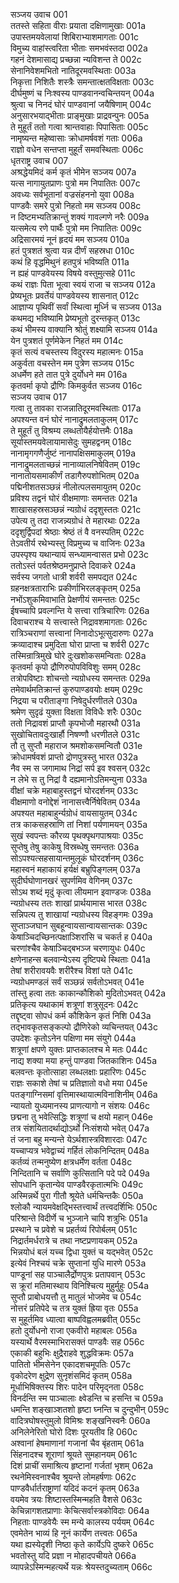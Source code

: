 सञ्जय उवाच	001  
ततस्ते सहिता वीराः प्रयाता दक्षिणामुखाः	001a  
उपास्तमयवेलायां शिबिराभ्याशमागताः	001c  
विमुच्य वाहांस्त्वरिता भीताः समभवंस्तदा	002a  
गहनं देशमासाद्य प्रच्छन्ना न्यविशन्त ते	002c  
सेनानिवेशमभितो नातिदूरमवस्थिताः	003a  
निकृत्ता निशितैः शस्त्रैः समन्तात्क्षतविक्षताः	003c  
दीर्घमुष्णं च निःश्वस्य पाण्डवानन्वचिन्तयन्	004a  
श्रुत्वा च निनदं घोरं पाण्डवानां जयैषिणाम्	004c  
अनुसारभयाद्भीताः प्राङ्मुखाः प्राद्रवन्पुनः	005a  
ते मुहूर्तं ततो गत्वा श्रान्तवाहाः पिपासिताः	005c  
नामृष्यन्त महेष्वासाः क्रोधामर्षवशं गताः	006a  
राज्ञो वधेन सन्तप्ता मुहूर्तं समवस्थिताः	006c  
धृतराष्ट्र उवाच	007  
अश्रद्धेयमिदं कर्म कृतं भीमेन सञ्जय	007a  
यत्स नागायुतप्राणः पुत्रो मम निपातितः	007c  
अवध्यः सर्वभूतानां वज्रसंहननो युवा	008a  
पाण्डवैः समरे पुत्रो निहतो मम सञ्जय	008c  
न दिष्टमभ्यतिक्रान्तुं शक्यं गावल्गणे नरैः	009a  
यत्समेत्य रणे पार्थैः पुत्रो मम निपातितः	009c  
अद्रिसारमयं नूनं हृदयं मम सञ्जय	010a  
हतं पुत्रशतं श्रुत्वा यन्न दीर्णं सहस्रधा	010c  
कथं हि वृद्धमिथुनं हतपुत्रं भविष्यति	011a  
न ह्यहं पाण्डवेयस्य विषये वस्तुमुत्सहे	011c  
कथं राज्ञः पिता भूत्वा स्वयं राजा च सञ्जय	012a  
प्रेष्यभूतः प्रवर्तेयं पाण्डवेयस्य शासनात्	012c  
आज्ञाप्य पृथिवीं सर्वां स्थित्वा मूर्ध्नि च सञ्जय	013a  
कथमद्य भविष्यामि प्रेष्यभूतो दुरन्तकृत्	013c  
कथं भीमस्य वाक्यानि श्रोतुं शक्ष्यामि सञ्जय	014a  
येन पुत्रशतं पूर्णमेकेन निहतं मम	014c  
कृतं सत्यं वचस्तस्य विदुरस्य महात्मनः	015a  
अकुर्वता वचस्तेन मम पुत्रेण सञ्जय	015c  
अधर्मेण हते तात पुत्रे दुर्योधने मम	016a  
कृतवर्मा कृपो द्रौणिः किमकुर्वत सञ्जय	016c  
सञ्जय उवाच	017  
गत्वा तु तावका राजन्नातिदूरमवस्थिताः	017a  
अपश्यन्त वनं घोरं नानाद्रुमलताकुलम्	017c  
ते मुहूर्तं तु विश्रम्य लब्धतोयैर्हयोत्तमैः	018a  
सूर्यास्तमयवेलायामासेदुः सुमहद्वनम्	018c  
नानामृगगणैर्जुष्टं नानापक्षिसमाकुलम्	019a  
नानाद्रुमलताच्छन्नं नानाव्यालनिषेवितम्	019c  
नानातोयसमाकीर्णं तडागैरुपशोभितम्	020a  
पद्मिनीशतसञ्छन्नं नीलोत्पलसमायुतम्	020c  
प्रविश्य तद्वनं घोरं वीक्षमाणाः समन्ततः	021a  
शाखासहस्रसञ्छन्नं न्यग्रोधं ददृशुस्ततः	021c  
उपेत्य तु तदा राजन्न्यग्रोधं ते महारथाः	022a  
ददृशुर्द्विपदां श्रेष्ठाः श्रेष्ठं तं वै वनस्पतिम्	022c  
तेऽवतीर्य रथेभ्यस्तु विप्रमुच्य च वाजिनः	023a  
उपस्पृश्य यथान्यायं सन्ध्यामन्वासत प्रभो	023c  
ततोऽस्तं पर्वतश्रेष्ठमनुप्राप्ते दिवाकरे	024a  
सर्वस्य जगतो धात्री शर्वरी समपद्यत	024c  
ग्रहनक्षत्रताराभिः प्रकीर्णाभिरलङ्कृतम्	025a  
नभोंऽशुकमिवाभाति प्रेक्षणीयं समन्ततः	025c  
ईषच्चापि प्रवल्गन्ति ये सत्त्वा रात्रिचारिणः	026a  
दिवाचराश्च ये सत्त्वास्ते निद्रावशमागताः	026c  
रात्रिञ्चराणां सत्त्वानां निनादोऽभूत्सुदारुणः	027a  
क्रव्यादाश्च प्रमुदिता घोरा प्राप्ता च शर्वरी	027c  
तस्मिन्रात्रिमुखे घोरे दुःखशोकसमन्विताः	028a  
कृतवर्मा कृपो द्रौणिरुपोपविविशुः समम्	028c  
तत्रोपविष्टाः शोचन्तो न्यग्रोधस्य समन्ततः	029a  
तमेवार्थमतिक्रान्तं कुरुपाण्डवयोः क्षयम्	029c  
निद्रया च परीताङ्गा निषेदुर्धरणीतले	030a  
श्रमेण सुदृढं युक्ता विक्षता विविधैः शरैः	030c  
ततो निद्रावशं प्राप्तौ कृपभोजौ महारथौ	031a  
सुखोचितावदुःखार्हौ निषण्णौ धरणीतले	031c  
तौ तु सुप्तौ महाराज श्रमशोकसमन्वितौ	031e  
क्रोधामर्षवशं प्राप्तो द्रोणपुत्रस्तु भारत	032a  
नैव स्म स जगामाथ निद्रां सर्प इव श्वसन्	032c  
न लेभे स तु निद्रां वै दह्यमानोऽतिमन्युना	033a  
वीक्षां चक्रे महाबाहुस्तद्वनं घोरदर्शनम्	033c  
वीक्षमाणो वनोद्देशं नानासत्त्वैर्निषेवितम्	034a  
अपश्यत महाबाहुर्न्यग्रोधं वायसायुतम्	034c  
तत्र काकसहस्राणि तां निशां पर्यणामयन्	035a  
सुखं स्वपन्तः कौरव्य पृथक्पृथगपाश्रयाः	035c  
सुप्तेषु तेषु काकेषु विस्रब्धेषु समन्ततः	036a  
सोऽपश्यत्सहसायान्तमुलूकं घोरदर्शनम्	036c  
महास्वनं महाकायं हर्यक्षं बभ्रुपिङ्गलम्	037a  
सुदीर्घघोणानखरं सुपर्णमिव वेगिनम्	037c  
सोऽथ शब्दं मृदुं कृत्वा लीयमान इवाण्डजः	038a  
न्यग्रोधस्य ततः शाखां प्रार्थयामास भारत	038c  
सन्निपत्य तु शाखायां न्यग्रोधस्य विहङ्गमः	039a  
सुप्ताञ्जघान सुबहून्वायसान्वायसान्तकः	039c  
केषाञ्चिदच्छिनत्पक्षाञ्शिरांसि च चकर्त ह	040a  
चरणांश्चैव केषाञ्चिद्बभञ्ज चरणायुधः	040c  
क्षणेनाहन्स बलवान्येऽस्य दृष्टिपथे स्थिताः	041a  
तेषां शरीरावयवैः शरीरैश्च विशां पते	041c  
न्यग्रोधमण्डलं सर्वं सञ्छन्नं सर्वतोऽभवत्	041e  
तांस्तु हत्वा ततः काकान्कौशिको मुदितोऽभवत्	042a  
प्रतिकृत्य यथाकामं शत्रूणां शत्रुसूदनः	042c  
तद्दृष्ट्वा सोपधं कर्म कौशिकेन कृतं निशि	043a  
तद्भावकृतसङ्कल्पो द्रौणिरेको व्यचिन्तयत्	043c  
उपदेशः कृतोऽनेन पक्षिणा मम संयुगे	044a  
शत्रूणां क्षपणे युक्तः प्राप्तकालश्च मे मतः	044c  
नाद्य शक्या मया हन्तुं पाण्डवा जितकाशिनः	045a  
बलवन्तः कृतोत्साहा लब्धलक्षाः प्रहारिणः	045c  
राज्ञः सकाशे तेषां च प्रतिज्ञातो वधो मया	045e  
पतङ्गाग्निसमां वृत्तिमास्थायात्मविनाशिनीम्	046a  
न्यायतो युध्यमानस्य प्राणत्यागो न संशयः	046c  
छद्मना तु भवेत्सिद्धिः शत्रूणां च क्षयो महान्	046e  
तत्र संशयितादर्थाद्योऽर्थो निःसंशयो भवेत्	047a  
तं जना बहु मन्यन्ते येऽर्थशास्त्रविशारदाः	047c  
यच्चाप्यत्र भवेद्वाच्यं गर्हितं लोकनिन्दितम्	048a  
कर्तव्यं तन्मनुष्येण क्षत्रधर्मेण वर्तता	048c  
निन्दितानि च सर्वाणि कुत्सितानि पदे पदे	049a  
सोपधानि कृतान्येव पाण्डवैरकृतात्मभिः	049c  
अस्मिन्नर्थे पुरा गीतौ श्रूयेते धर्मचिन्तकैः	050a  
श्लोकौ न्यायमवेक्षद्भिस्तत्त्वार्थं तत्त्वदर्शिभिः	050c  
परिश्रान्ते विदीर्णे च भुञ्जाने चापि शत्रुभिः	051a  
प्रस्थाने च प्रवेशे च प्रहर्तव्यं रिपोर्बलम्	051c  
निद्रार्तमर्धरात्रे च तथा नष्टप्रणायकम्	052a  
भिन्नयोधं बलं यच्च द्विधा युक्तं च यद्भवेत्	052c  
इत्येवं निश्चयं चक्रे सुप्तानां युधि मारणे	053a  
पाण्डूनां सह पाञ्चालैर्द्रोणपुत्रः प्रतापवान्	053c  
स क्रूरां मतिमास्थाय विनिश्चित्य मुहुर्मुहुः	054a  
सुप्तौ प्राबोधयत्तौ तु मातुलं भोजमेव च	054c  
नोत्तरं प्रतिपेदे च तत्र युक्तं ह्रिया वृतः	055a  
स मुहूर्तमिव ध्यात्वा बाष्पविह्वलमब्रवीत्	055c  
हतो दुर्योधनो राजा एकवीरो महाबलः	056a  
यस्यार्थे वैरमस्माभिरासक्तं पाण्डवैः सह	056c  
एकाकी बहुभिः क्षुद्रैराहवे शुद्धविक्रमः	057a  
पातितो भीमसेनेन एकादशचमूपतिः	057c  
वृकोदरेण क्षुद्रेण सुनृशंसमिदं कृतम्	058a  
मूर्धाभिषिक्तस्य शिरः पादेन परिमृद्नता	058c  
विनर्दन्ति स्म पाञ्चालाः क्ष्वेडन्ति च हसन्ति च	059a  
धमन्ति शङ्खाञ्शतशो हृष्टा घ्नन्ति च दुन्दुभीन्	059c  
वादित्रघोषस्तुमुलो विमिश्रः शङ्खनिस्वनैः	060a  
अनिलेनेरितो घोरो दिशः पूरयतीव हि	060c  
अश्वानां हेषमाणानां गजानां चैव बृंहताम्	061a  
सिंहनादश्च शूराणां श्रूयते सुमहानयम्	061c  
दिशं प्राचीं समाश्रित्य हृष्टानां गर्जतां भृशम्	062a  
रथनेमिस्वनाश्चैव श्रूयन्ते लोमहर्षणाः	062c  
पाण्डवैर्धार्तराष्ट्राणां यदिदं कदनं कृतम्	063a  
वयमेव त्रयः शिष्टास्तस्मिन्महति वैशसे	063c  
केचिन्नागशतप्राणाः केचित्सर्वास्त्रकोविदाः	064a  
निहताः पाण्डवेयैः स्म मन्ये कालस्य पर्ययम्	064c  
एवमेतेन भाव्यं हि नूनं कार्येण तत्त्वतः	065a  
यथा ह्यस्येदृशी निष्ठा कृते कार्येऽपि दुष्करे	065c  
भवतोस्तु यदि प्रज्ञा न मोहादपचीयते	066a  
व्यापन्नेऽस्मिन्महत्यर्थे यन्नः श्रेयस्तदुच्यताम्	066c  
